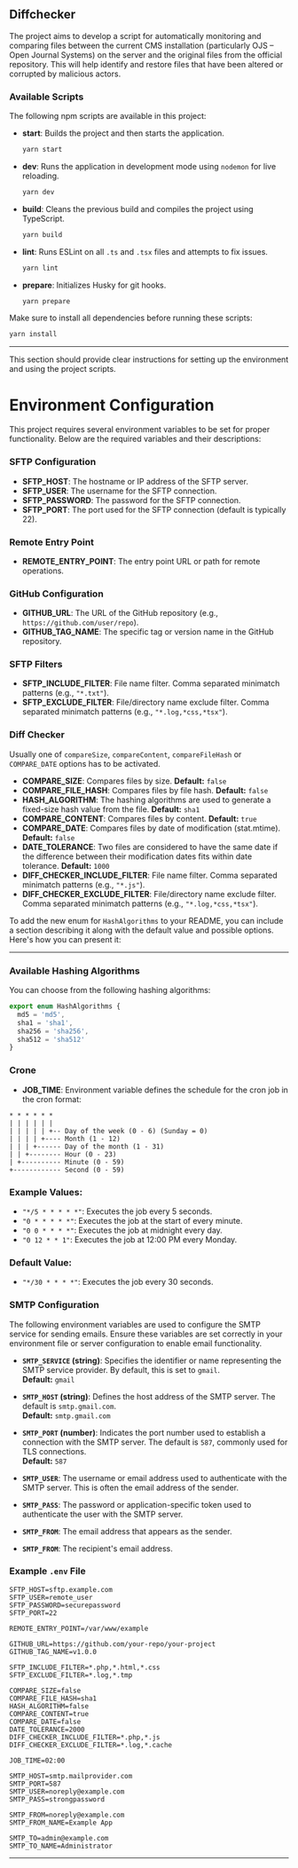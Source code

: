 
Diffchecker
---


The project aims to develop a script for automatically monitoring and comparing files between the current CMS installation (particularly OJS – Open Journal Systems) on the server and the original files from the official repository. This will help identify and restore files that have been altered or corrupted by malicious actors.

### Available Scripts

The following npm scripts are available in this project:

- **start**: Builds the project and then starts the application.
  ```bash
  yarn start
  ```

- **dev**: Runs the application in development mode using `nodemon` for live reloading.
  ```bash
  yarn dev
  ```

- **build**: Cleans the previous build and compiles the project using TypeScript.
  ```bash
  yarn build
  ```

- **lint**: Runs ESLint on all `.ts` and `.tsx` files and attempts to fix issues.
  ```bash
  yarn lint
  ```

- **prepare**: Initializes Husky for git hooks.
  ```bash
  yarn prepare
  ```

Make sure to install all dependencies before running these scripts:

```bash
yarn install
```

---

This section should provide clear instructions for setting up the environment and using the project scripts.

# Environment Configuration

This project requires several environment variables to be set for proper functionality. Below are the required variables and their descriptions:

### SFTP Configuration

- **SFTP_HOST**: The hostname or IP address of the SFTP server.
- **SFTP_USER**: The username for the SFTP connection.
- **SFTP_PASSWORD**: The password for the SFTP connection.
- **SFTP_PORT**: The port used for the SFTP connection (default is typically 22).

### Remote Entry Point

- **REMOTE_ENTRY_POINT**: The entry point URL or path for remote operations.

### GitHub Configuration

- **GITHUB_URL**: The URL of the GitHub repository (e.g., `https://github.com/user/repo`).
- **GITHUB_TAG_NAME**: The specific tag or version name in the GitHub repository.

### SFTP Filters

- **SFTP_INCLUDE_FILTER**: File name filter. Comma separated minimatch patterns (e.g., `"*.txt"`).
- **SFTP_EXCLUDE_FILTER**: File/directory name exclude filter. Comma separated minimatch patterns (e.g., `"*.log,*css,*tsx"`).

### Diff Checker
 Usually one of `compareSize`, `compareContent`, `compareFileHash` or `COMPARE_DATE` options has to be activated.
 
- **COMPARE_SIZE**: Compares files by size.
  **Default:** `false`
- **COMPARE_FILE_HASH**: Compares files by file hash.
  **Default:** `false`
- **HASH_ALGORITHM**: The hashing algorithms are used to generate a fixed-size hash value from the file.
  **Default:** `sha1`
- **COMPARE_CONTENT**: Compares files by content.
  **Default:** `true`
- **COMPARE_DATE**: Compares files by date of modification (stat.mtime).
  **Default:** `false`
- **DATE_TOLERANCE**: Two files are considered to have the same date if the difference between their modification dates fits within date tolerance.
  **Default:** `1000`
- **DIFF_CHECKER_INCLUDE_FILTER**: File name filter. Comma separated minimatch patterns (e.g., `"*.js"`).
- **DIFF_CHECKER_EXCLUDE_FILTER**: File/directory name exclude filter. Comma separated minimatch patterns (e.g., `"*.log,*css,*tsx"`).

To add the new enum for `HashAlgorithms` to your README, you can include a section describing it along with the default value and possible options. Here's how you can present it:

---

### Available Hashing Algorithms

You can choose from the following hashing algorithms:

```typescript
export enum HashAlgorithms {
  md5 = 'md5',
  sha1 = 'sha1',
  sha256 = 'sha256',
  sha512 = 'sha512'
}
```

### Crone

- **JOB_TIME**: Environment variable defines the schedule for the cron job in the cron format:

```
* * * * * *
| | | | | |
| | | | | +-- Day of the week (0 - 6) (Sunday = 0)
| | | | +---- Month (1 - 12)
| | | +------ Day of the month (1 - 31)
| | +-------- Hour (0 - 23)
| +---------- Minute (0 - 59)
+------------ Second (0 - 59)
```


### Example Values:
- `"*/5 * * * * *"`: Executes the job every 5 seconds.
- `"0 * * * * *"`: Executes the job at the start of every minute.
- `"0 0 * * * *"`: Executes the job at midnight every day.
- `"0 12 * * 1"`: Executes the job at 12:00 PM every Monday.

### Default Value:
- `"*/30 * * * *"`: Executes the job every 30 seconds.

### SMTP Configuration

The following environment variables are used to configure the SMTP service for sending emails. Ensure these variables are set correctly in your environment file or server configuration to enable email functionality.

- **`SMTP_SERVICE` (string)**: Specifies the identifier or name representing the SMTP service provider. By default, this is set to `gmail`.  
  **Default:** `gmail`

- **`SMTP_HOST` (string)**: Defines the host address of the SMTP server. The default is `smtp.gmail.com`.  
  **Default:** `smtp.gmail.com`

- **`SMTP_PORT` (number)**: Indicates the port number used to establish a connection with the SMTP server. The default is `587`, commonly used for TLS connections.  
  **Default:** `587`

- **`SMTP_USER`**: The username or email address used to authenticate with the SMTP server. This is often the email address of the sender.

- **`SMTP_PASS`**: The password or application-specific token used to authenticate the user with the SMTP server.

- **`SMTP_FROM`**: The email address that appears as the sender.

- **`SMTP_FROM`**: The recipient's email address.


### Example `.env` File
```env
SFTP_HOST=sftp.example.com
SFTP_USER=remote_user
SFTP_PASSWORD=securepassword
SFTP_PORT=22

REMOTE_ENTRY_POINT=/var/www/example

GITHUB_URL=https://github.com/your-repo/your-project
GITHUB_TAG_NAME=v1.0.0

SFTP_INCLUDE_FILTER=*.php,*.html,*.css
SFTP_EXCLUDE_FILTER=*.log,*.tmp

COMPARE_SIZE=false
COMPARE_FILE_HASH=sha1
HASH_ALGORITHM=false
COMPARE_CONTENT=true
COMPARE_DATE=false
DATE_TOLERANCE=2000
DIFF_CHECKER_INCLUDE_FILTER=*.php,*.js
DIFF_CHECKER_EXCLUDE_FILTER=*.log,*.cache

JOB_TIME=02:00

SMTP_HOST=smtp.mailprovider.com
SMTP_PORT=587
SMTP_USER=noreply@example.com
SMTP_PASS=strongpassword

SMTP_FROM=noreply@example.com
SMTP_FROM_NAME=Example App

SMTP_TO=admin@example.com
SMTP_TO_NAME=Administrator
```

---
